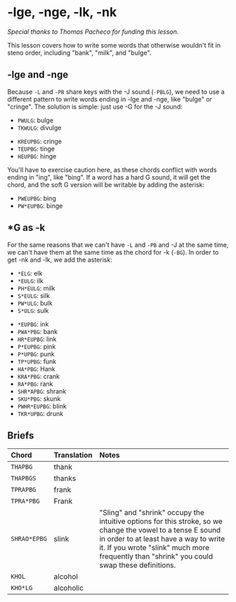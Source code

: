 # -lge, -nge, -lk, -nk

_Special thanks to Thomas Pacheco for funding this lesson._

This lesson covers how to write some words that otherwise wouldn't fit in steno order, including "bank", "milk", and "bulge".

## -lge and -nge

Because `-L` and `-PB` share keys with the -J sound (`-PBLG`), we need to use a different pattern to write words ending in -lge and -nge, like "bulge" or "cringe". The solution is simple: just use -G for the -J sound:

<Steno-Display labels="all" stroke="-LG" />

- `PWULG`: bulge
- `TKWULG`: divulge

<Steno-Display labels="all" stroke="-PBG" />

- `KREUPBG`: cringe
- `TEUPBG`: tinge
- `HEUPBG`: hinge

You'll have to exercise caution here, as these chords conflict with words ending in "ing", like "bing". If a word has a hard G sound, it will get the chord, and the soft G version will be writable by adding the asterisk:

- `PWEUPBG`: bing
- `PW*EUPBG`: binge

## \*G as -k

For the same reasons that we can't have `-L` and `-PB` and -J at the same time, we can't have them at the same time as the chord for -k (`-BG`). In order to get -nk and -lk, we add the asterisk:

<Steno-Display labels="all" stroke="*LG" />

- `*ELG`: elk
- `*EULG`: ilk
- `PH*EULG`: milk
- `S*EULG`: silk
- `PW*ULG`: bulk
- `S*ULG`: sulk

<Steno-Display labels="all" stroke="*PBG" />

- `*EUPBG`: ink
- `PWA*PBG`: bank
- `HR*EUPBG`: link
- `P*EUPBG`: pink
- `P*UPBG`: punk
- `TP*UPBG`: funk
- `HA*PBG`: Hank
- `KRA*PBG`: crank
- `RA*PBG`: rank
- `SHR*APBG`: shrank
- `SKU*PBG`: skunk
- `PWHR*EUPBG`: blink
- `TKR*UPBG`: drunk

## Briefs

| Chord        | Translation | Notes                                                                                                                                                                                                                                               |
| :----------- | :---------- | :-------------------------------------------------------------------------------------------------------------------------------------------------------------------------------------------------------------------------------------------------- |
| `THAPBG`     | thank       |                                                                                                                                                                                                                                                     |
| `THAPBGS`    | thanks      |                                                                                                                                                                                                                                                     |
| `TPRAPBG`    | frank       |                                                                                                                                                                                                                                                     |
| `TPRA*PBG`   | Frank       |                                                                                                                                                                                                                                                     |
| `SHRAO*EPBG` | slink       | "Sling" and "shrink" occupy the intuitive options for this stroke, so we change the vowel to a tense E sound in order to at least have a way to write it. If you wrote "slink" much more frequently than "shrink" you could swap these definitions. |
| `KHOL`       | alcohol     |                                                                                                                                                                                                                                                     |
| `KHO*LG`     | alcoholic   |                                                                                                                                                                                                                                                     |
